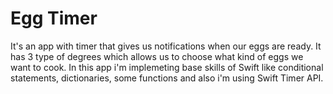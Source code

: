 # Egg Timer

It's an app with timer that gives us notifications when our eggs are ready. It has 3 type of degrees which allows us to choose what kind of eggs we want to cook. In this app i'm implemeting base skills of Swift like conditional statements, dictionaries, some functions and also i'm using Swift Timer API.


